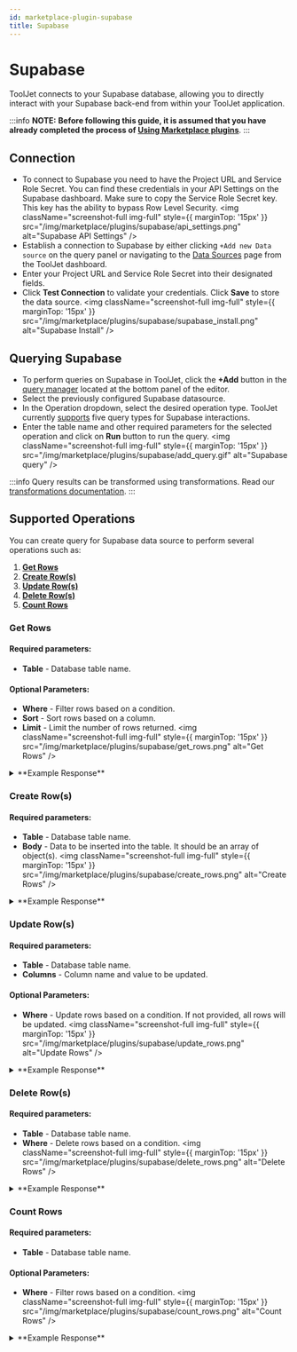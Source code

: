 ```yaml
---
id: marketplace-plugin-supabase
title: Supabase
---
```


# Supabase

ToolJet connects to your Supabase database, allowing you to directly interact with your Supabase back-end from within your ToolJet application.

:::info
**NOTE:** **Before following this guide, it is assumed that you have already completed the process of [Using Marketplace plugins](/docs/marketplace/marketplace-overview#using-marketplace-plugins)**.
:::

## Connection

- To connect to Supabase you need to have the Project URL and Service Role Secret. You can find these credentials in your API Settings on the Supabase dashboard. Make sure to copy the Service Role Secret key. This key has the ability to bypass Row Level Security.
    <img className="screenshot-full img-full" style={{ marginTop: '15px' }} src="/img/marketplace/plugins/supabase/api_settings.png" alt="Supabase API Settings" />
- Establish a connection to Supabase by either clicking `+Add new Data source` on the query panel or navigating to the [Data Sources](/docs/data-sources/overview/) page from the ToolJet dashboard.
- Enter your Project URL and Service Role Secret into their designated fields.
- Click **Test Connection** to validate your credentials. Click **Save** to store the data source.
    <img className="screenshot-full img-full" style={{ marginTop: '15px' }} src="/img/marketplace/plugins/supabase/supabase_install.png" alt="Supabase Install" />
## Querying Supabase

- To perform queries on Supabase in ToolJet, click the **+Add** button in the [query manager](/docs/app-builder/query-panel/#query-manager) located at the bottom panel of the editor.
- Select the previously configured Supabase datasource.
- In the Operation dropdown, select the desired operation type. ToolJet currently [supports](#supported-operations) five query types for Supabase interactions.
- Enter the table name and other required parameters for the selected operation and click on **Run** button to run the query.
  <img className="screenshot-full img-full" style={{ marginTop: '15px' }} src="/img/marketplace/plugins/supabase/add_query.gif" alt="Supabase query" />

:::info
Query results can be transformed using transformations. Read our [transformations documentation](/docs/beta/app-builder/custom-code/transform-data).
:::

## Supported Operations

You can create query for Supabase data source to perform several operations such as:

1. **[Get Rows](#get-rows)**
2. **[Create Row(s)](#create-rows)**
3. **[Update Row(s)](#update-rows)**
4. **[Delete Row(s)](#delete-rows)**
5. **[Count Rows](#count-rows)**

### Get Rows

#### Required parameters:

- **Table** - Database table name.

#### Optional Parameters:

- **Where** - Filter rows based on a condition.
- **Sort** - Sort rows based on a column.
- **Limit** - Limit the number of rows returned.
    <img className="screenshot-full img-full" style={{ marginTop: '15px' }} src="/img/marketplace/plugins/supabase/get_rows.png" alt="Get Rows" />

<details id="tj-dropdown">
<summary>**Example Response**</summary>

```yaml
[
  {
    "id": 1,
    "created_at": "2025-02-12T08:50:25.780412+00:00",
    "likes": 99,
    "content": "CFBR!",
  },
  {
    "id": 4,
    "created_at": "2025-02-12T11:34:26.624735+00:00",
    "likes": 108,
    "content": "Saved!",
  },
]
```

</details>

### Create Row(s)

#### Required parameters:

- **Table** - Database table name.
- **Body** - Data to be inserted into the table. It should be an array of object(s).
    <img className="screenshot-full img-full" style={{ marginTop: '15px' }} src="/img/marketplace/plugins/supabase/create_rows.png" alt="Create Rows" />

<details id="tj-dropdown">
<summary>**Example Response**</summary>

```yaml
created: true
```

</details>

### Update Row(s)

#### Required parameters:

- **Table** - Database table name.
- **Columns** - Column name and value to be updated.

#### Optional Parameters:

- **Where** - Update rows based on a condition. If not provided, all rows will be updated.
    <img className="screenshot-full img-full" style={{ marginTop: '15px' }} src="/img/marketplace/plugins/supabase/update_rows.png" alt="Update Rows" />

<details id="tj-dropdown">
<summary>**Example Response**</summary>

```yaml
[
  {
    "id": 4,
    "created_at": "2025-02-12T11:34:26.624735+00:00",
    "likes": 50,
    "content": "Saved!",
  },
]
```

</details>

### Delete Row(s)

#### Required parameters:

- **Table** - Database table name.
- **Where** - Delete rows based on a condition.
    <img className="screenshot-full img-full" style={{ marginTop: '15px' }} src="/img/marketplace/plugins/supabase/delete_rows.png" alt="Delete Rows" />


<details id="tj-dropdown">
<summary>**Example Response**</summary>

```yaml
deleted: true
```

</details>

### Count Rows

#### Required parameters:

- **Table** - Database table name.

#### Optional Parameters:

- **Where** - Filter rows based on a condition.
  <img className="screenshot-full img-full" style={{ marginTop: '15px' }} src="/img/marketplace/plugins/supabase/count_rows.png" alt="Count Rows" />

<details id="tj-dropdown">
<summary>**Example Response**</summary>

```yaml
count: 2
```

</details>
